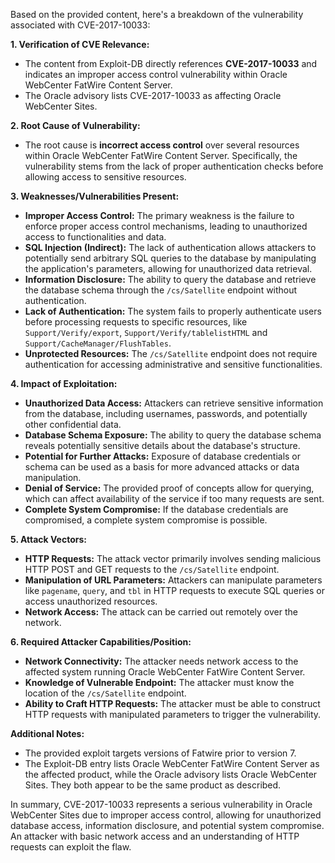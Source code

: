 Based on the provided content, here's a breakdown of the vulnerability associated with CVE-2017-10033:

**1. Verification of CVE Relevance:**

*   The content from Exploit-DB directly references **CVE-2017-10033** and indicates an improper access control vulnerability within Oracle WebCenter FatWire Content Server.
*   The Oracle advisory lists CVE-2017-10033 as affecting Oracle WebCenter Sites.

**2. Root Cause of Vulnerability:**

*   The root cause is **incorrect access control** over several resources within Oracle WebCenter FatWire Content Server. Specifically, the vulnerability stems from the lack of proper authentication checks before allowing access to sensitive resources.

**3. Weaknesses/Vulnerabilities Present:**

*   **Improper Access Control:** The primary weakness is the failure to enforce proper access control mechanisms, leading to unauthorized access to functionalities and data.
*   **SQL Injection (Indirect):** The lack of authentication allows attackers to potentially send arbitrary SQL queries to the database by manipulating the application's parameters, allowing for unauthorized data retrieval.
*   **Information Disclosure:** The ability to query the database and retrieve the database schema through the `/cs/Satellite` endpoint without authentication.
*   **Lack of Authentication:** The system fails to properly authenticate users before processing requests to specific resources, like `Support/Verify/export`, `Support/Verify/tablelistHTML` and `Support/CacheManager/FlushTables`.
*   **Unprotected Resources:** The `/cs/Satellite` endpoint does not require authentication for accessing administrative and sensitive functionalities.

**4. Impact of Exploitation:**

*   **Unauthorized Data Access:** Attackers can retrieve sensitive information from the database, including usernames, passwords, and potentially other confidential data.
*   **Database Schema Exposure:** The ability to query the database schema reveals potentially sensitive details about the database's structure.
*   **Potential for Further Attacks:** Exposure of database credentials or schema can be used as a basis for more advanced attacks or data manipulation.
*   **Denial of Service:** The provided proof of concepts allow for querying, which can affect availability of the service if too many requests are sent.
*   **Complete System Compromise:** If the database credentials are compromised, a complete system compromise is possible.

**5. Attack Vectors:**

*   **HTTP Requests:** The attack vector primarily involves sending malicious HTTP POST and GET requests to the `/cs/Satellite` endpoint.
*   **Manipulation of URL Parameters:** Attackers can manipulate parameters like `pagename`, `query`, and `tbl` in HTTP requests to execute SQL queries or access unauthorized resources.
*   **Network Access:** The attack can be carried out remotely over the network.

**6. Required Attacker Capabilities/Position:**

*   **Network Connectivity:** The attacker needs network access to the affected system running Oracle WebCenter FatWire Content Server.
*   **Knowledge of Vulnerable Endpoint:** The attacker must know the location of the `/cs/Satellite` endpoint.
*   **Ability to Craft HTTP Requests:** The attacker must be able to construct HTTP requests with manipulated parameters to trigger the vulnerability.

**Additional Notes:**

*   The provided exploit targets versions of Fatwire prior to version 7.
*   The Exploit-DB entry lists Oracle WebCenter FatWire Content Server as the affected product, while the Oracle advisory lists Oracle WebCenter Sites. They both appear to be the same product as described.

In summary, CVE-2017-10033 represents a serious vulnerability in Oracle WebCenter Sites due to improper access control, allowing for unauthorized database access, information disclosure, and potential system compromise. An attacker with basic network access and an understanding of HTTP requests can exploit the flaw.